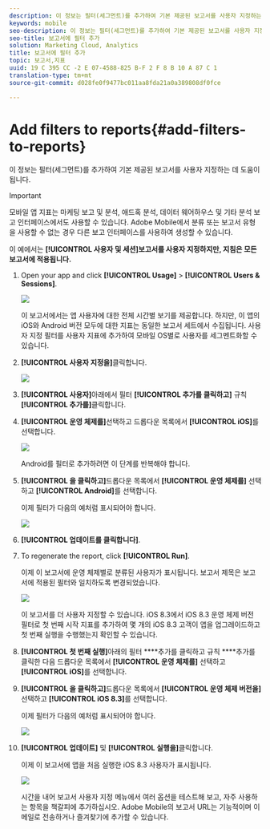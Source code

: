 ```yaml
---
description: 이 정보는 필터(세그먼트)를 추가하여 기본 제공된 보고서를 사용자 지정하는 데 도움이 됩니다.
keywords: mobile
seo-description: 이 정보는 필터(세그먼트)를 추가하여 기본 제공된 보고서를 사용자 지정하는 데 도움이 됩니다.
seo-title: 보고서에 필터 추가
solution: Marketing Cloud, Analytics
title: 보고서에 필터 추가
topic: 보고서,지표
uuid: 19 C 395 CC -2 E 07-4588-825 B-F 2 F 8 B 10 A 87 C 1
translation-type: tm+mt
source-git-commit: d028fe0f9477bc011aa8fda21a0a389808df0fce

---
```



# Add filters to reports{#add-filters-to-reports}

이 정보는 필터(세그먼트)를 추가하여 기본 제공된 보고서를 사용자 지정하는 데 도움이 됩니다.

>[!IMPORTANT]
>
>모바일 앱 지표는 마케팅 보고 및 분석, 애드혹 분석, 데이터 웨어하우스 및 기타 분석 보고 인터페이스에서도 사용할 수 있습니다. Adobe Mobile에서 분류 또는 보고서 유형을 사용할 수 없는 경우 다른 보고 인터페이스를 사용하여 생성할 수 있습니다.

이 예에서는 **[!UICONTROL 사용자 및 세션]보고서를 사용자 지정하지만, 지침은 모든 보고서에 적용됩니다.**

1. Open your app and click **[!UICONTROL Usage]** &gt; **[!UICONTROL Users &amp; Sessions]**.

   ![](assets/customize1.png)

   이 보고서에서는 앱 사용자에 대한 전체 시간별 보기를 제공합니다. 하지만, 이 앱의 iOS와 Android 버전 모두에 대한 지표는 동일한 보고서 세트에서 수집됩니다. 사용자 지정 필터를 사용자 지표에 추가하여 모바일 OS별로 사용자를 세그멘트화할 수 있습니다.

1. **[!UICONTROL 사용자 지정을]**&#x200B;클릭합니다.

   ![](assets/customize2.png)

1. **[!UICONTROL 사용자]**&#x200B;아래에서 필터 **[!UICONTROL 추가를 클릭하고]** 규칙 **[!UICONTROL 추가를]**&#x200B;클릭합니다.

1. **[!UICONTROL 운영 체제를]**&#x200B;선택하고 드롭다운 목록에서 **[!UICONTROL iOS]**&#x200B;를 선택합니다.

   ![](assets/customize3.png)

   Android를 필터로 추가하려면 이 단계를 반복해야 합니다.

1. **[!UICONTROL 을 클릭하고]**&#x200B;드롭다운 목록에서 **[!UICONTROL 운영 체제를]** 선택하고 **[!UICONTROL Android]**&#x200B;를 선택합니다.

   이제 필터가 다음의 예처럼 표시되어야 합니다.

   ![](assets/customize4.png)

1. **[!UICONTROL 업데이트를 클릭합니다]**.
1. To regenerate the report, click **[!UICONTROL Run]**.

   이제 이 보고서에 운영 체제별로 분류된 사용자가 표시됩니다. 보고서 제목은 보고서에 적용된 필터와 일치하도록 변경되었습니다.

   ![](assets/customize5.png)

   이 보고서를 더 사용자 지정할 수 있습니다. iOS 8.3에서 iOS 8.3 운영 체제 버전 필터로 첫 번째 시작 지표를 추가하여 몇 개의 iOS 8.3 고객이 앱을 업그레이드하고 첫 번째 실행을 수행했는지 확인할 수 있습니다.
1. **[!UICONTROL 첫 번째 실행]**&#x200B;아래의 필터 ****&#x200B;추가를 클릭하고 규칙 ****&#x200B;추가를 클릭한 다음 드롭다운 목록에서 **[!UICONTROL 운영 체제를]** 선택하고 **[!UICONTROL iOS]**&#x200B;를 선택합니다.
1. **[!UICONTROL 을 클릭하고]**&#x200B;드롭다운 목록에서 **[!UICONTROL 운영 체제 버전을]** 선택하고 **[!UICONTROL iOS 8.3]**&#x200B;를 선택합니다.

   이제 필터가 다음의 예처럼 표시되어야 합니다.

   ![](assets/customize6.png)

1. **[!UICONTROL 업데이트]** 및 **[!UICONTROL 실행을]**&#x200B;클릭합니다.

   이제 이 보고서에 앱을 처음 실행한 iOS 8.3 사용자가 표시됩니다.

   ![](assets/customize7.png)

   시간을 내어 보고서 사용자 지정 메뉴에서 여러 옵션을 테스트해 보고, 자주 사용하는 항목을 책갈피에 추가하십시오. Adobe Mobile의 보고서 URL는 기능적이며 이메일로 전송하거나 즐겨찾기에 추가할 수 있습니다.
